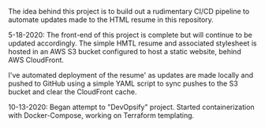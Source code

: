 The idea behind this project is to build out a rudimentary CI/CD pipeline to automate updates made to the HTML resume in this repository.

5-18-2020: The front-end of this project is complete but will continue to be updated accordingly. The simple HMTL resume and associated stylesheet is hosted in an AWS S3 bucket configured to host a static website, behind AWS CloudFront.

I've automated deployment of the resume' as updates are made locally and pushed to GitHub using a simple YAML script to sync pushes to the S3 bucket and clear the CloudFront cache.

10-13-2020:
Began attempt to "DevOpsify" project. Started containerization with Docker-Compose, working on Terraform templating.
